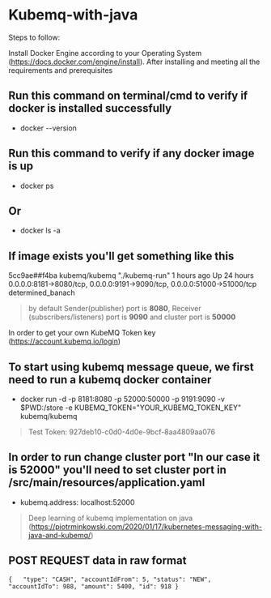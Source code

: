 # Kubemq-with-java

Steps to follow:

Install Docker Engine according to your Operating System (https://docs.docker.com/engine/install).
After installing and meeting all the requirements and prerequisites

## Run this command on terminal/cmd to verify if docker is installed successfully
- docker --version

## Run this command to verify if any docker image is up
- docker ps

## Or

- docker ls -a

## If image exists you'll get something like this
5cc9ae##f4ba        kubemq/kubemq       "./kubemq-run"      1 hours ago        Up 24 hours         0.0.0.0:8181->8080/tcp, 0.0.0.0:9191->9090/tcp, 0.0.0.0:51000->51000/tcp   determined_banach

>by default Sender(publisher) port is **8080**, Receiver (subscribers/listeners) port is **9090** and cluster port is **50000**

In order to get your own KubeMQ Token key (https://account.kubemq.io/login)

## To start using kubemq message queue, we first need to run a kubemq docker container

- docker run -d -p 8181:8080 -p 52000:50000 -p 9191:9090 -v $PWD:/store -e KUBEMQ_TOKEN="YOUR_KUBEMQ_TOKEN_KEY" kubemq/kubemq

>Test Token: 927deb10-c0d0-4d0e-9bcf-8aa4809aa076
 
 ## In order to run change cluster port "In our case it is 52000" you'll need to set cluster port in /src/main/resources/application.yaml
 - kubemq.address: localhost:52000
 
>Deep learning of kubemq implementation on java
(https://piotrminkowski.com/2020/01/17/kubernetes-messaging-with-java-and-kubemq/)


## POST REQUEST data in raw format

`{   "type": "CASH",
    "accountIdFrom": 5,
    "status": "NEW",
    "accountIdTo": 988,
    "amount": 5400,
    "id": 918
}`
